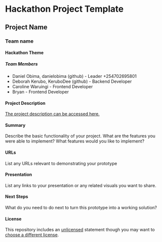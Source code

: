 # Hackathon Project Template

## Project Name

### Team name

#### Hackathon Theme

##### Team Members

- Daniel Obima, danielobima (github) - Leader +254702695801
- Deborah Kerubo, KeruboDee (github) - Backend Developer
- Caroline Waruingi - Frontend Developer
- Bryan - Frontend Developer
  
#### Project Description

[The project description can be accessed here.](https://docs.google.com/document/d/1HTjhCnnI__dGafjPN61USJAPzMTwo52-aU1Z6KPH6Y4/edit?usp=sharing)

#### Summary

Describe the basic functionality of your project. What are the features you were able to implement? What features would you like to implement?

#### URLs

List any URLs relevant to demonstrating your prototype

#### Presentation

List any links to your presentation or any related visuals you want to share.

#### Next Steps

What do you need to do next to turn this prototype into a working solution?

#### License

This repository includes an [unlicensed](http://unlicense.org/) statement though you may want to [choose a different license](https://choosealicense.com/).
